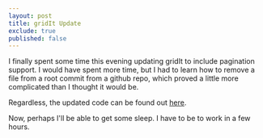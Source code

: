 ```yaml
---
layout: post
title: gridIt Update
exclude: true
published: false
---
```


I finally spent some time this evening updating gridIt to include pagination support. I would have spent more time, but I had to learn how to remove a file from a root commit from a github repo, which proved a little more complicated than I thought it would be.

Regardless, the updated code can be found out [here](http://github.com/bteller/jquery).

Now, perhaps I'll be able to get some sleep. I have to be to work in a few hours.